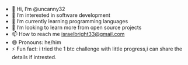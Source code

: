 - 👋 Hi, I’m @uncanny32
- 👀 I’m interested in software development
- 🌱 I’m currently learning programming languages
- 💞️ I’m looking to learn more from open source projects
- 📫 How to reach me israelbright33@gmail.com
- 😄 Pronouns: he/him
- ⚡ Fun fact: i tried the 1 btc challenge with little progress,i can share the details if intrested.

<!---
uncanny32/uncanny32 is a ✨ special ✨ repository because its `README.md` (this file) appears on your GitHub profile.
You can click the Preview link to take a look at your changes.
--->
